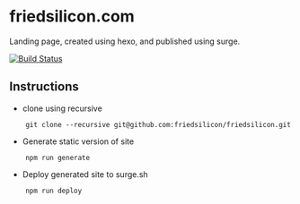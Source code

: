friedsilicon.com
====
Landing page, created using hexo, and published using surge.

[![Build Status](https://travis-ci.org/friedsilicon/friedsilicon.svg?branch=master)](https://travis-ci.org/friedsilicon/friedsilicon)

Instructions
-----
- clone using recursive

```
    git clone --recursive git@github.com:friedsilicon/friedsilicon.git
```

- Generate static version of site

```
    npm run generate
```

- Deploy generated site to surge.sh

```
    npm run deploy
```
